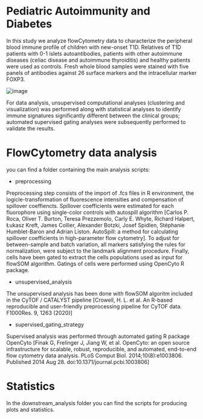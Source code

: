 # Pediatric Autoimmunity and Diabetes

In this study we analyze flowCytometry data to characterize the peripheral blood immune profile of children with new-onset T1D. Relatives of T1D patients with 0-1 islets autoantibodies, patients with other autoimmune diseases (celiac disease and autoimmune thyroiditis) and healthy patients were used as controls.
Fresh whole blood samples were stained with five panels of antibodies against 26 surface markers and the intracellular marker FOXP3.

![image](https://user-images.githubusercontent.com/77587985/137467040-095d37dc-5974-4c47-a87c-2a75ed7272a6.png)

For data analysis, unsupervised computational analyses (clustering and visualization) was performed along with statistical analyses to identify immune signatures significantly different between the clinical groups; automated supervised gating analyses were subsequently performed to validate the results.

# FlowCytometry data analysis

you can find a folder containing the main analysis scripts:

* preprocessing

Preprocessing step consists of the import of .fcs files in R environment, the logicle-transformation of fluorescence intensities and compensation of spillover coeffiencts. Spillover coefficients were estimated for each fluorophore using single-color controls with autospill algorithm [Carlos P. Roca, Oliver T. Burton, Teresa Prezzemolo, Carly E. Whyte, Richard Halpert, Łukasz Kreft, James Collier, Alexander Botzki, Josef Spidlen, Stéphanie Humblet-Baron and Adrian Liston. AutoSpill: a method for calculating spillover coefficients in high-parameter flow cytometry].
To adjust for between-sample and batch variation, all markers satisfying the rules for normalization, were subject to the landmark alignment procedure. Finally, cells have been gated to extract the cells populations used as input for flowSOM algorithm. Gatings of cells were performed using OpenCyto R package.

* unsupervised_analysis

The unsupervised analysis has been done with flowSOM algoritm included in the CyTOF / CATALYST pipeline 
[Crowell, H. L. et al. An R-based reproducible and user-friendly preprocessing pipeline for CyTOF data. F1000Res. 9, 1263 (2020)]

* supervised_gating_strategy

Supervised analysis was performed through automated gating R package OpenCyto 
[Finak G, Frelinger J, Jiang W, et al. OpenCyto: an open source infrastructure for scalable, robust, reproducible, and automated, end-to-end flow cytometry data analysis. PLoS Comput Biol. 2014;10(8):e1003806. Published 2014 Aug 28. doi:10.1371/journal.pcbi.1003806]


# Statistics 

In the downstream_analysis folder you can find the scripts for producing plots and statistics.


